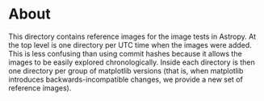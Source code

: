 About
=====

This directory contains reference images for the image tests in Astropy. At
the top level is one directory per UTC time when the images were added. This
is less confusing than using commit hashes because it allows the images to be
easily explored chronologically. Inside each directory is then one directory
per group of matplotlib versions (that is, when matplotlib introduces
backwards-incompatible changes, we provide a new set of reference images).
